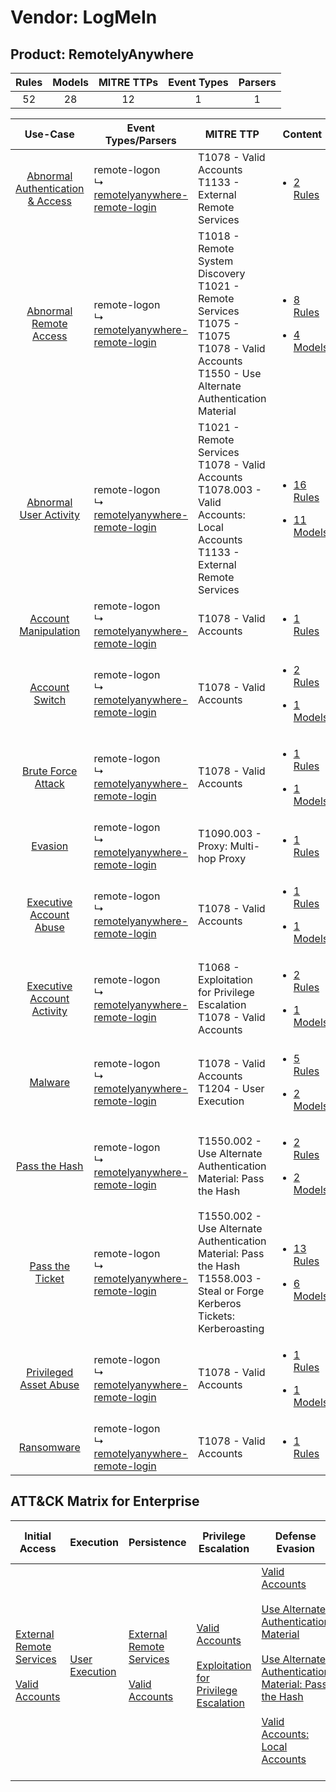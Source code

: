 Vendor: LogMeIn
===============
Product: RemotelyAnywhere
-------------------------
| Rules | Models | MITRE TTPs | Event Types | Parsers |
|:-----:|:------:|:----------:|:-----------:|:-------:|
|  52   |   28   |     12     |      1      |    1    |

|                                           Use-Case                                           | Event Types/Parsers                                                                                             | MITRE TTP                                                                                                                                                  | Content                                                                                                                        |
|:--------------------------------------------------------------------------------------------:| --------------------------------------------------------------------------------------------------------------- | ---------------------------------------------------------------------------------------------------------------------------------------------------------- | ------------------------------------------------------------------------------------------------------------------------------ |
| [Abnormal Authentication & Access](../../../UseCases/uc_abnormal_authentication_&_access.md) |  remote-logon<br> ↳ [remotelyanywhere-remote-login](Parsers/parserContent_remotelyanywhere-remote-login.md)<br> | T1078 - Valid Accounts<br>T1133 - External Remote Services<br>                                                                                             | [<ul><li>2 Rules</li></ul>](Rules_Models/r_m_logmein_remotelyanywhere_Abnormal_Authentication_&_Access.md)                     |
|           [Abnormal Remote Access](../../../UseCases/uc_abnormal_remote_access.md)           |  remote-logon<br> ↳ [remotelyanywhere-remote-login](Parsers/parserContent_remotelyanywhere-remote-login.md)<br> | T1018 - Remote System Discovery<br>T1021 - Remote Services<br>T1075 - T1075<br>T1078 - Valid Accounts<br>T1550 - Use Alternate Authentication Material<br> | [<ul><li>8 Rules</li></ul><ul><li>4 Models</li></ul>](Rules_Models/r_m_logmein_remotelyanywhere_Abnormal_Remote_Access.md)     |
|           [Abnormal User Activity](../../../UseCases/uc_abnormal_user_activity.md)           |  remote-logon<br> ↳ [remotelyanywhere-remote-login](Parsers/parserContent_remotelyanywhere-remote-login.md)<br> | T1021 - Remote Services<br>T1078 - Valid Accounts<br>T1078.003 - Valid Accounts: Local Accounts<br>T1133 - External Remote Services<br>                    | [<ul><li>16 Rules</li></ul><ul><li>11 Models</li></ul>](Rules_Models/r_m_logmein_remotelyanywhere_Abnormal_User_Activity.md)   |
|             [Account Manipulation](../../../UseCases/uc_account_manipulation.md)             |  remote-logon<br> ↳ [remotelyanywhere-remote-login](Parsers/parserContent_remotelyanywhere-remote-login.md)<br> | T1078 - Valid Accounts<br>                                                                                                                                 | [<ul><li>1 Rules</li></ul>](Rules_Models/r_m_logmein_remotelyanywhere_Account_Manipulation.md)                                 |
|                   [Account Switch](../../../UseCases/uc_account_switch.md)                   |  remote-logon<br> ↳ [remotelyanywhere-remote-login](Parsers/parserContent_remotelyanywhere-remote-login.md)<br> | T1078 - Valid Accounts<br>                                                                                                                                 | [<ul><li>2 Rules</li></ul><ul><li>1 Models</li></ul>](Rules_Models/r_m_logmein_remotelyanywhere_Account_Switch.md)             |
|               [Brute Force Attack](../../../UseCases/uc_brute_force_attack.md)               |  remote-logon<br> ↳ [remotelyanywhere-remote-login](Parsers/parserContent_remotelyanywhere-remote-login.md)<br> | T1078 - Valid Accounts<br>                                                                                                                                 | [<ul><li>1 Rules</li></ul><ul><li>1 Models</li></ul>](Rules_Models/r_m_logmein_remotelyanywhere_Brute_Force_Attack.md)         |
|                          [Evasion](../../../UseCases/uc_evasion.md)                          |  remote-logon<br> ↳ [remotelyanywhere-remote-login](Parsers/parserContent_remotelyanywhere-remote-login.md)<br> | T1090.003 - Proxy: Multi-hop Proxy<br>                                                                                                                     | [<ul><li>1 Rules</li></ul>](Rules_Models/r_m_logmein_remotelyanywhere_Evasion.md)                                              |
|          [Executive Account Abuse](../../../UseCases/uc_executive_account_abuse.md)          |  remote-logon<br> ↳ [remotelyanywhere-remote-login](Parsers/parserContent_remotelyanywhere-remote-login.md)<br> | T1078 - Valid Accounts<br>                                                                                                                                 | [<ul><li>1 Rules</li></ul><ul><li>1 Models</li></ul>](Rules_Models/r_m_logmein_remotelyanywhere_Executive_Account_Abuse.md)    |
|       [Executive Account Activity](../../../UseCases/uc_executive_account_activity.md)       |  remote-logon<br> ↳ [remotelyanywhere-remote-login](Parsers/parserContent_remotelyanywhere-remote-login.md)<br> | T1068 - Exploitation for Privilege Escalation<br>T1078 - Valid Accounts<br>                                                                                | [<ul><li>2 Rules</li></ul><ul><li>1 Models</li></ul>](Rules_Models/r_m_logmein_remotelyanywhere_Executive_Account_Activity.md) |
|                          [Malware](../../../UseCases/uc_malware.md)                          |  remote-logon<br> ↳ [remotelyanywhere-remote-login](Parsers/parserContent_remotelyanywhere-remote-login.md)<br> | T1078 - Valid Accounts<br>T1204 - User Execution<br>                                                                                                       | [<ul><li>5 Rules</li></ul><ul><li>2 Models</li></ul>](Rules_Models/r_m_logmein_remotelyanywhere_Malware.md)                    |
|                    [Pass the Hash](../../../UseCases/uc_pass_the_hash.md)                    |  remote-logon<br> ↳ [remotelyanywhere-remote-login](Parsers/parserContent_remotelyanywhere-remote-login.md)<br> | T1550.002 - Use Alternate Authentication Material: Pass the Hash<br>                                                                                       | [<ul><li>2 Rules</li></ul><ul><li>2 Models</li></ul>](Rules_Models/r_m_logmein_remotelyanywhere_Pass_the_Hash.md)              |
|                  [Pass the Ticket](../../../UseCases/uc_pass_the_ticket.md)                  |  remote-logon<br> ↳ [remotelyanywhere-remote-login](Parsers/parserContent_remotelyanywhere-remote-login.md)<br> | T1550.002 - Use Alternate Authentication Material: Pass the Hash<br>T1558.003 - Steal or Forge Kerberos Tickets: Kerberoasting<br>                         | [<ul><li>13 Rules</li></ul><ul><li>6 Models</li></ul>](Rules_Models/r_m_logmein_remotelyanywhere_Pass_the_Ticket.md)           |
|           [Privileged Asset Abuse](../../../UseCases/uc_privileged_asset_abuse.md)           |  remote-logon<br> ↳ [remotelyanywhere-remote-login](Parsers/parserContent_remotelyanywhere-remote-login.md)<br> | T1078 - Valid Accounts<br>                                                                                                                                 | [<ul><li>1 Rules</li></ul><ul><li>1 Models</li></ul>](Rules_Models/r_m_logmein_remotelyanywhere_Privileged_Asset_Abuse.md)     |
|                       [Ransomware](../../../UseCases/uc_ransomware.md)                       |  remote-logon<br> ↳ [remotelyanywhere-remote-login](Parsers/parserContent_remotelyanywhere-remote-login.md)<br> | T1078 - Valid Accounts<br>                                                                                                                                 | [<ul><li>1 Rules</li></ul>](Rules_Models/r_m_logmein_remotelyanywhere_Ransomware.md)                                           |

ATT&CK Matrix for Enterprise
----------------------------
| Initial Access                                                                                                                                   | Execution                                                           | Persistence                                                                                                                                      | Privilege Escalation                                                                                                                                          | Defense Evasion                                                                                                                                                                                                                                                                                                                                                   | Credential Access                                                                                                                                                                           | Discovery                                                                    | Lateral Movement                                                                                                                                               | Collection | Command and Control                                                                                                                       | Exfiltration | Impact |
| ------------------------------------------------------------------------------------------------------------------------------------------------ | ------------------------------------------------------------------- | ------------------------------------------------------------------------------------------------------------------------------------------------ | ------------------------------------------------------------------------------------------------------------------------------------------------------------- | ----------------------------------------------------------------------------------------------------------------------------------------------------------------------------------------------------------------------------------------------------------------------------------------------------------------------------------------------------------------- | ------------------------------------------------------------------------------------------------------------------------------------------------------------------------------------------- | ---------------------------------------------------------------------------- | -------------------------------------------------------------------------------------------------------------------------------------------------------------- | ---------- | ----------------------------------------------------------------------------------------------------------------------------------------- | ------------ | ------ |
| [External Remote Services](https://attack.mitre.org/techniques/T1133)<br><br>[Valid Accounts](https://attack.mitre.org/techniques/T1078)<br><br> | [User Execution](https://attack.mitre.org/techniques/T1204)<br><br> | [External Remote Services](https://attack.mitre.org/techniques/T1133)<br><br>[Valid Accounts](https://attack.mitre.org/techniques/T1078)<br><br> | [Valid Accounts](https://attack.mitre.org/techniques/T1078)<br><br>[Exploitation for Privilege Escalation](https://attack.mitre.org/techniques/T1068)<br><br> | [Valid Accounts](https://attack.mitre.org/techniques/T1078)<br><br>[Use Alternate Authentication Material](https://attack.mitre.org/techniques/T1550)<br><br>[Use Alternate Authentication Material: Pass the Hash](https://attack.mitre.org/techniques/T1550/002)<br><br>[Valid Accounts: Local Accounts](https://attack.mitre.org/techniques/T1078/003)<br><br> | [Steal or Forge Kerberos Tickets](https://attack.mitre.org/techniques/T1558)<br><br>[Steal or Forge Kerberos Tickets: Kerberoasting](https://attack.mitre.org/techniques/T1558/003)<br><br> | [Remote System Discovery](https://attack.mitre.org/techniques/T1018)<br><br> | [Remote Services](https://attack.mitre.org/techniques/T1021)<br><br>[Use Alternate Authentication Material](https://attack.mitre.org/techniques/T1550)<br><br> |            | [Proxy: Multi-hop Proxy](https://attack.mitre.org/techniques/T1090/003)<br><br>[Proxy](https://attack.mitre.org/techniques/T1090)<br><br> |              |        |